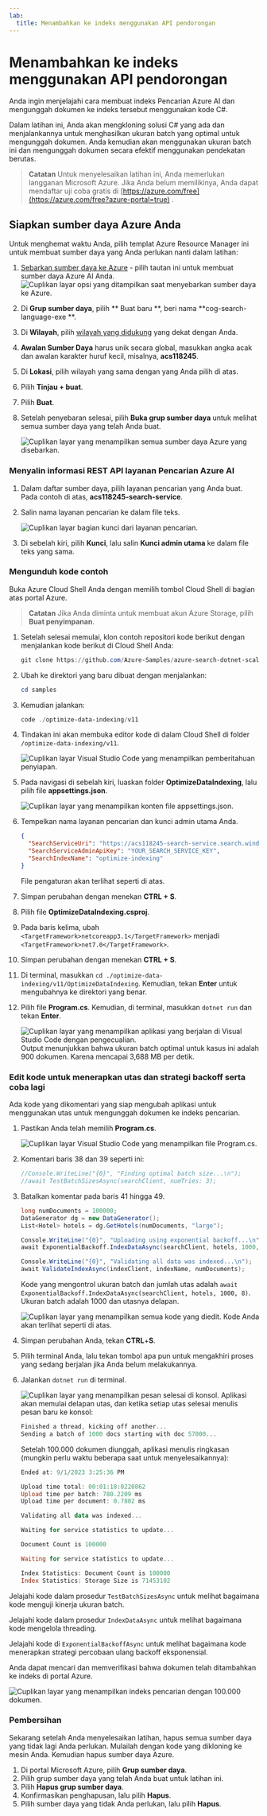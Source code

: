 ```yaml
---
lab:
  title: Menambahkan ke indeks menggunakan API pendorongan
---
```


# Menambahkan ke indeks menggunakan API pendorongan

Anda ingin menjelajahi cara membuat indeks Pencarian Azure AI dan mengunggah dokumen ke indeks tersebut menggunakan kode C#.

Dalam latihan ini, Anda akan mengkloning solusi C# yang ada dan menjalankannya untuk menghasilkan ukuran batch yang optimal untuk mengunggah dokumen. Anda kemudian akan menggunakan ukuran batch ini dan mengunggah dokumen secara efektif menggunakan pendekatan berutas.

> **Catatan** Untuk menyelesaikan latihan ini, Anda memerlukan langganan Microsoft Azure. Jika Anda belum memilikinya, Anda dapat mendaftar uji coba gratis di [https://azure.com/free](https://azure.com/free?azure-portal=true) .

## Siapkan sumber daya Azure Anda

Untuk menghemat waktu Anda, pilih templat Azure Resource Manager ini untuk membuat sumber daya yang Anda perlukan nanti dalam latihan:

1. [Sebarkan sumber daya ke Azure](https://portal.azure.com/#create/Microsoft.Template/uri/https%3A%2F%2Fraw.githubusercontent.com%2FMicrosoftLearning%2Fmslearn-knowledge-mining%2Fmain%2FLabfiles%2F07-exercise-add-to-index-use-push-api%20lab-files%2Fazuredeploy.json) - pilih tautan ini untuk membuat sumber daya Azure AI Anda.
    ![Cuplikan layar opsi yang ditampilkan saat menyebarkan sumber daya ke Azure.](../media/07-media/deploy-azure-resources.png)
1. Di **Grup sumber daya**, pilih ** Buat baru **, beri nama **cog-search-language-exe **.
1. Di **Wilayah**, pilih [wilayah yang didukung](/azure/ai-services/language-service/custom-text-classification/service-limits#regional-availability) yang dekat dengan Anda.
1. **Awalan Sumber Daya** harus unik secara global, masukkan angka acak dan awalan karakter huruf kecil, misalnya, **acs118245**.
1. Di **Lokasi**, pilih wilayah yang sama dengan yang Anda pilih di atas.
1. Pilih **Tinjau + buat**.
1. Pilih **Buat**.
1. Setelah penyebaran selesai, pilih **Buka grup sumber daya** untuk melihat semua sumber daya yang telah Anda buat.

    ![Cuplikan layar yang menampilkan semua sumber daya Azure yang disebarkan.](../media/07-media/azure-resources-created.png)

### Menyalin informasi REST API layanan Pencarian Azure AI

1. Dalam daftar sumber daya, pilih layanan pencarian yang Anda buat. Pada contoh di atas, **acs118245-search-service**.
1. Salin nama layanan pencarian ke dalam file teks.

    ![Cuplikan layar bagian kunci dari layanan pencarian.](../media/07-media/search-api-keys-exercise-version.png)
1. Di sebelah kiri, pilih **Kunci**, lalu salin **Kunci admin utama** ke dalam file teks yang sama.

### Mengunduh kode contoh

Buka Azure Cloud Shell Anda dengan memilih tombol Cloud Shell di bagian atas portal Azure.
> **Catatan** Jika Anda diminta untuk membuat akun Azure Storage, pilih **Buat penyimpanan**.

1. Setelah selesai memulai, klon contoh repositori kode berikut dengan menjalankan kode berikut di Cloud Shell Anda:

    ```powershell
    git clone https://github.com/Azure-Samples/azure-search-dotnet-scale.git samples
    ```

1. Ubah ke direktori yang baru dibuat dengan menjalankan:

    ```powershell
    cd samples
    ```

1. Kemudian jalankan:

    ```powershell
    code ./optimize-data-indexing/v11
    ```

1. Tindakan ini akan membuka editor kode di dalam Cloud Shell di folder `/optimize-data-indexing/v11`.

    ![Cuplikan layar Visual Studio Code yang menampilkan pemberitahuan penyiapan.](../media/07-media/setup-visual-studio-code-solution.png)
1. Pada navigasi di sebelah kiri, luaskan folder **OptimizeDataIndexing**, lalu pilih file **appsettings.json**.

    ![Cuplikan layar yang menampilkan konten file appsettings.json.](../media/07-media/update-app-settings.png)
1. Tempelkan nama layanan pencarian dan kunci admin utama Anda.

    ```json
    {
      "SearchServiceUri": "https://acs118245-search-service.search.windows.net",
      "SearchServiceAdminApiKey": "YOUR_SEARCH_SERVICE_KEY",
      "SearchIndexName": "optimize-indexing"
    }
    ```

    File pengaturan akan terlihat seperti di atas.
1. Simpan perubahan dengan menekan **CTRL + S**.
1. Pilih file **OptimizeDataIndexing.csproj**. <!-- Added this and the next two steps in case we can't update the file in the repo that holds these (seems to be separate from the other labs)-->
1. Pada baris kelima, ubah `<TargetFramework>netcoreapp3.1</TargetFramework>` menjadi `<TargetFramework>net7.0</TargetFramework>`. <!--- can be removed if no longer needed based on the above-->
1. Simpan perubahan dengan menekan **CTRL + S**.<!--- can be removed if no longer needed based on the above-->
1. Di terminal, masukkan `cd ./optimize-data-indexing/v11/OptimizeDataIndexing`. Kemudian, tekan **Enter** untuk mengubahnya ke direktori yang benar.
1. Pilih file **Program.cs**. Kemudian, di terminal, masukkan `dotnet run` dan tekan **Enter**.

    ![Cuplikan layar yang menampilkan aplikasi yang berjalan di Visual Studio Code dengan pengecualian.](../media/07-media/debug-application.png)
Output menunjukkan bahwa ukuran batch optimal untuk kasus ini adalah 900 dokumen. Karena mencapai 3,688 MB per detik.

### Edit kode untuk menerapkan utas dan strategi backoff serta coba lagi

Ada kode yang dikomentari yang siap mengubah aplikasi untuk menggunakan utas untuk mengunggah dokumen ke indeks pencarian.

1. Pastikan Anda telah memilih **Program.cs**.

    ![Cuplikan layar Visual Studio Code yang menampilkan file Program.cs.](../media/07-media/edit-program-code.png)
1. Komentari baris 38 dan 39 seperti ini:

    ```csharp
    //Console.WriteLine("{0}", "Finding optimal batch size...\n");
    //await TestBatchSizesAsync(searchClient, numTries: 3);
    ```

1. Batalkan komentar pada baris 41 hingga 49.

    ```csharp
    long numDocuments = 100000;
    DataGenerator dg = new DataGenerator();
    List<Hotel> hotels = dg.GetHotels(numDocuments, "large");

    Console.WriteLine("{0}", "Uploading using exponential backoff...\n");
    await ExponentialBackoff.IndexDataAsync(searchClient, hotels, 1000, 8);

    Console.WriteLine("{0}", "Validating all data was indexed...\n");
    await ValidateIndexAsync(indexClient, indexName, numDocuments);
    ```

    Kode yang mengontrol ukuran batch dan jumlah utas adalah `await ExponentialBackoff.IndexDataAsync(searchClient, hotels, 1000, 8)`. Ukuran batch adalah 1000 dan utasnya delapan.

    ![Cuplikan layar yang menampilkan semua kode yang diedit.](../media/07-media/thread-code-ready.png)
    Kode Anda akan terlihat seperti di atas.

1. Simpan perubahan Anda, tekan **CTRL**+**S**.
1. Pilih terminal Anda, lalu tekan tombol apa pun untuk mengakhiri proses yang sedang berjalan jika Anda belum melakukannya.
1. Jalankan `dotnet run` di terminal.

    ![Cuplikan layar yang menampilkan pesan selesai di konsol.](../media/07-media/upload-hundred-thousand-documents.png)
    Aplikasi akan memulai delapan utas, dan ketika setiap utas selesai menulis pesan baru ke konsol:

    ```powershell
    Finished a thread, kicking off another...
    Sending a batch of 1000 docs starting with doc 57000...
    ```

    Setelah 100.000 dokumen diunggah, aplikasi menulis ringkasan (mungkin perlu waktu beberapa saat untuk menyelesaikannya):

    ```powershell
    Ended at: 9/1/2023 3:25:36 PM
    
    Upload time total: 00:01:18:0220862
    Upload time per batch: 780.2209 ms
    Upload time per document: 0.7802 ms
    
    Validating all data was indexed...
    
    Waiting for service statistics to update...
    
    Document Count is 100000
    
    Waiting for service statistics to update...
    
    Index Statistics: Document Count is 100000
    Index Statistics: Storage Size is 71453102
    
    ``````

Jelajahi kode dalam prosedur `TestBatchSizesAsync` untuk melihat bagaimana kode menguji kinerja ukuran batch.

Jelajahi kode dalam prosedur `IndexDataAsync` untuk melihat bagaimana kode mengelola threading.

Jelajahi kode di `ExponentialBackoffAsync` untuk melihat bagaimana kode menerapkan strategi percobaan ulang backoff eksponensial.

Anda dapat mencari dan memverifikasi bahwa dokumen telah ditambahkan ke indeks di portal Azure.

![Cuplikan layar yang menampilkan indeks pencarian dengan 100.000 dokumen.](../media/07-media/check-search-service-index.png)

### Pembersihan

Sekarang setelah Anda menyelesaikan latihan, hapus semua sumber daya yang tidak lagi Anda perlukan. Mulailah dengan kode yang dikloning ke mesin Anda. Kemudian hapus sumber daya Azure.

1. Di portal Microsoft Azure, pilih **Grup sumber daya**.
1. Pilih grup sumber daya yang telah Anda buat untuk latihan ini.
1. Pilih **Hapus grup sumber daya**. 
1. Konfirmasikan penghapusan, lalu pilih **Hapus**.
1. Pilih sumber daya yang tidak Anda perlukan, lalu pilih **Hapus**.
